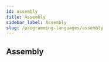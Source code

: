```yaml
---
id: assembly
title: Assembly
sidebar_label: Assembly
slug: /programming-languages/assembly
---
```


## Assembly
